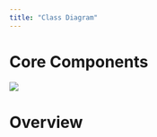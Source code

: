 ```yaml
---
title: "Class Diagram"
---
```


# Core Components

![](/docs/programming-guide/media/ClassDiagram.png)

# Overview


